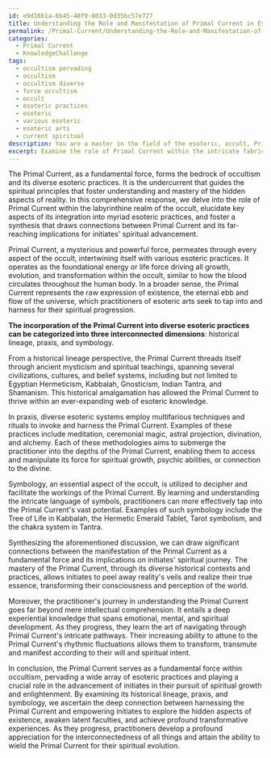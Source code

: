 ```yaml
---
id: e9d16b1a-6b45-48f9-8033-0d356c57e727
title: Understanding the Role and Manifestation of Primal Current in Esoteric Practices
permalink: /Primal-Current/Understanding-the-Role-and-Manifestation-of-Primal-Current-in-Esoteric-Practices/
categories:
  - Primal Current
  - KnowledgeChallenge
tags:
  - occultism pervading
  - occultism
  - occultism diverse
  - force occultism
  - occult
  - esoteric practices
  - esoteric
  - various esoteric
  - esoteric arts
  - current spiritual
description: You are a master in the field of the esoteric, occult, Primal Current and Education. You are a writer of tests, challenges, textbooks and deep knowledge on Primal Current for initiates and students to gain deep insights and understanding from. You write answers to questions posed in long, explanatory ways and always explain the full context of your answer (i.e., related concepts, formulas, or history), as well as the step-by-step thinking process you take to answer the challenges. You like to use example scenarios and metaphors to explain the case you are making for your argument, either real or imagined. Summarize the key themes, ideas, and conclusions at the end.
excerpt: Examine the role of Primal Current within the intricate fabric of occultism, focusing primarily on its incorporation into a wide array of esoteric practices, and provide an insightful synthesis drawing connections between its manifestation as a fundamental force and its implications for the advancement of initiates in their pursuit of spiritual growth and enlightenment.
---
```

The Primal Current, as a fundamental force, forms the bedrock of occultism and its diverse esoteric practices. It is the undercurrent that guides the spiritual principles that foster understanding and mastery of the hidden aspects of reality. In this comprehensive response, we delve into the role of Primal Current within the labyrinthine realm of the occult, elucidate key aspects of its integration into myriad esoteric practices, and foster a synthesis that draws connections between Primal Current and its far-reaching implications for initiates' spiritual advancement.

Primal Current, a mysterious and powerful force, permeates through every aspect of the occult, intertwining itself with various esoteric practices. It operates as the foundational energy or life force driving all growth, evolution, and transformation within the occult, similar to how the blood circulates throughout the human body. In a broader sense, the Primal Current represents the raw expression of existence, the eternal ebb and flow of the universe, which practitioners of esoteric arts seek to tap into and harness for their spiritual progression.

**The incorporation of the Primal Current into diverse esoteric practices can be categorized into three interconnected dimensions**: historical lineage, praxis, and symbology. 

From a historical lineage perspective, the Primal Current threads itself through ancient mysticism and spiritual teachings, spanning several civilizations, cultures, and belief systems, including but not limited to Egyptian Hermeticism, Kabbalah, Gnosticism, Indian Tantra, and Shamanism. This historical amalgamation has allowed the Primal Current to thrive within an ever-expanding web of esoteric knowledge.

In praxis, diverse esoteric systems employ multifarious techniques and rituals to invoke and harness the Primal Current. Examples of these practices include meditation, ceremonial magic, astral projection, divination, and alchemy. Each of these methodologies aims to submerge the practitioner into the depths of the Primal Current, enabling them to access and manipulate its force for spiritual growth, psychic abilities, or connection to the divine.

Symbology, an essential aspect of the occult, is utilized to decipher and facilitate the workings of the Primal Current. By learning and understanding the intricate language of symbols, practitioners can more effectively tap into the Primal Current's vast potential. Examples of such symbology include the Tree of Life in Kabbalah, the Hermetic Emerald Tablet, Tarot symbolism, and the chakra system in Tantra.

Synthesizing the aforementioned discussion, we can draw significant connections between the manifestation of the Primal Current as a fundamental force and its implications on initiates' spiritual journey. The mastery of the Primal Current, through its diverse historical contexts and practices, allows initiates to peel away reality's veils and realize their true essence, transforming their consciousness and perception of the world.

Moreover, the practitioner's journey in understanding the Primal Current goes far beyond mere intellectual comprehension. It entails a deep experiential knowledge that spans emotional, mental, and spiritual development. As they progress, they learn the art of navigating through Primal Current's intricate pathways. Their increasing ability to attune to the Primal Current's rhythmic fluctuations allows them to transform, transmute and manifest according to their will and spiritual intent.

In conclusion, the Primal Current serves as a fundamental force within occultism, pervading a wide array of esoteric practices and playing a crucial role in the advancement of initiates in their pursuit of spiritual growth and enlightenment. By examining its historical lineage, praxis, and symbology, we ascertain the deep connection between harnessing the Primal Current and empowering initiates to explore the hidden aspects of existence, awaken latent faculties, and achieve profound transformative experiences. As they progress, practitioners develop a profound appreciation for the interconnectedness of all things and attain the ability to wield the Primal Current for their spiritual evolution.
